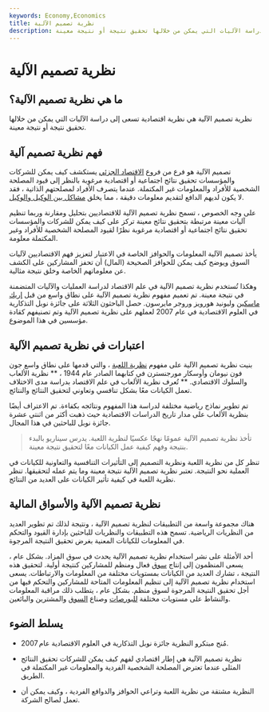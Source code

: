 ```yaml
---
keywords: Economy,Economics
title: نظرية تصميم الآلية
description: نظرية تصميم الآلية هي نظرية اقتصادية تسعى إلى دراسة الآليات التي يمكن من خلالها تحقيق نتيجة أو نتيجة معينة.
---
```


# نظرية تصميم الآلية
## ما هي نظرية تصميم الآلية؟

نظرية تصميم الآلية هي نظرية اقتصادية تسعى إلى دراسة الآليات التي يمكن من خلالها تحقيق نتيجة أو نتيجة معينة.

## فهم نظرية تصميم آلية

تصميم الآلية هو فرع من فروع [الاقتصاد الجزئي](/microeconomics) يستكشف كيف يمكن للشركات والمؤسسات تحقيق نتائج اجتماعية أو اقتصادية مرغوبة بالنظر إلى قيود المصلحة الشخصية للأفراد والمعلومات غير المكتملة. عندما يتصرف الأفراد لمصلحتهم الذاتية ، فقد لا يكون لديهم الدافع لتقديم معلومات دقيقة ، مما يخلق [مشاكل بين الوكيل والوكيل](/principal-agent-problem).

على وجه الخصوص ، تسمح نظرية تصميم الآلية للاقتصاديين بتحليل ومقارنة وربما تنظيم آليات معينة مرتبطة بتحقيق نتائج معينة تركز على كيف يمكن للشركات والمؤسسات تحقيق نتائج اجتماعية أو اقتصادية مرغوبة نظرًا لقيود المصلحة الشخصية للأفراد وغير المكتملة معلومة.

يأخذ تصميم الآلية المعلومات والحوافز الخاصة في الاعتبار لتعزيز فهم الاقتصاديين لآليات السوق ويوضح كيف يمكن للحوافز الصحيحة (المال) أن تحفز المشاركين على الكشف عن معلوماتهم الخاصة وخلق نتيجة مثالية.

وهكذا تُستخدم نظرية تصميم الآلية في علم الاقتصاد لدراسة العمليات والآليات المتضمنة في نتيجة معينة. تم تعميم مفهوم نظرية تصميم الآلية على نطاق واسع من قبل [إريك ماسكين](/eric-s-maskin) وليونيد هورويز وروجر مايرسون. حصل الباحثون الثلاثة على جائزة نوبل التذكارية في العلوم الاقتصادية في عام 2007 لعملهم على نظرية تصميم الآلية وتم تصنيفهم كقادة مؤسسين في هذا الموضوع.

## اعتبارات في نظرية تصميم الآلية

بنيت نظرية تصميم الآلية على مفهوم [نظرية اللعبة](/gametheory) ، والتي قدمها على نطاق واسع جون فون نيومان وأوسكار مورجنسترن في كتابهما الصادر عام 1944 ، ** نظرية الألعاب والسلوك الاقتصادي. ** تُعرف نظرية الألعاب في علم الاقتصاد بدراسة مدى الاختلاف تعمل الكيانات معًا بشكل تنافسي وتعاوني لتحقيق النتائج والنتائج.

تم تطوير نماذج رياضية مختلفة لدراسة هذا المفهوم ونتائجه بكفاءة. تم الاعتراف أيضًا بنظرية الألعاب على مدار تاريخ الدراسات الاقتصادية حيث ذهبت أكثر من اثنتي عشرة جائزة نوبل للباحثين في هذا المجال.

> تأخذ نظرية تصميم الآلية عمومًا نهجًا عكسيًا لنظرية اللعبة. يدرس سيناريو بالبدء بنتيجة وفهم كيفية عمل الكيانات معًا لتحقيق نتيجة معينة.

>

تنظر كل من نظرية اللعبة ونظرية التصميم إلى التأثيرات التنافسية والتعاونية للكيانات في العملية نحو النتيجة. تعتبر نظرية تصميم الآلية نتيجة معينة وما يتم عمله لتحقيقها. تنظر نظرية اللعبة في كيفية تأثير الكيانات على العديد من النتائج.

## نظرية تصميم الآلية والأسواق المالية

هناك مجموعة واسعة من التطبيقات لنظرية تصميم الآلية ، ونتيجة لذلك تم تطوير العديد من النظريات الرياضية. تسمح هذه التطبيقات والنظريات للباحثين بإدارة القيود والتحكم في المعلومات للكيانات المعنية بغرض تحقيق النتيجة المرجوة.

أحد الأمثلة على نشر استخدام نظرية تصميم الآلية يحدث في سوق المزاد. بشكل عام ، يسعى المنظمون إلى إنتاج [سوق](/market) فعال ومنظم للمشاركين كنتيجة أولية. لتحقيق هذه النتيجة ، تشارك العديد من الكيانات بمستويات مختلفة من المعلومات والارتباطات. يسعى استخدام نظرية تصميم الآلية إلى تنظيم المعلومات المتاحة للمشاركين والتحكم فيها من أجل تحقيق النتيجة المرجوة لسوق منظم. بشكل عام ، يتطلب ذلك مراقبة المعلومات والنشاط على مستويات مختلفة [للبورصات](/exchange) وصناع [السوق](/marketmaker) والمشترين والبائعين.

## يسلط الضوء

- مُنح مبتكرو النظرية جائزة نوبل التذكارية في العلوم الاقتصادية عام 2007.

- نظرية تصميم الآلية هي إطار اقتصادي لفهم كيف يمكن للشركات تحقيق النتائج المثلى عندما تعترض المصلحة الشخصية الفردية والمعلومات غير المكتملة في الطريق.

- النظرية مشتقة من نظرية اللعبة وتراعي الحوافز والدوافع الفردية ، وكيف يمكن أن تعمل لصالح الشركة.

